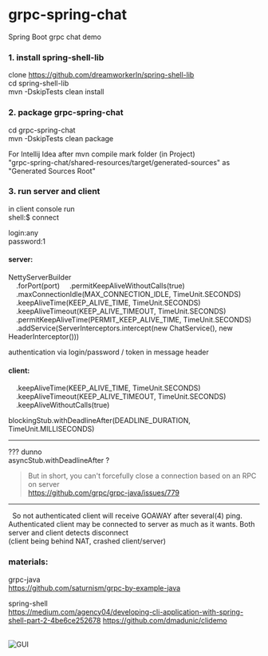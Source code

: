   
# grpc-spring-chat  
Spring Boot grpc chat demo  
  
### 1. install spring-shell-lib  
  
clone https://github.com/dreamworkerln/spring-shell-lib  
cd spring-shell-lib  
mvn -DskipTests clean install  
  
  
### 2. package grpc-spring-chat  
cd grpc-spring-chat  
mvn -DskipTests clean package  
  
For Intellij Idea after mvn compile mark folder (in Project)    
"grpc-spring-chat/shared-resources/target/generated-sources" as "Generated Sources Root"  
  
### 3. run server and client  
in client console run  
shell:$ connect  
  
login:any  
password:1  

#### server:  
NettyServerBuilder  
&nbsp;&nbsp;&nbsp;&nbsp;.forPort(port)
&nbsp;&nbsp;&nbsp;&nbsp;.permitKeepAliveWithoutCalls(true)
&nbsp;&nbsp;&nbsp;&nbsp;.maxConnectionIdle(MAX_CONNECTION_IDLE, TimeUnit.SECONDS)
&nbsp;&nbsp;&nbsp;&nbsp;.keepAliveTime(KEEP_ALIVE_TIME, TimeUnit.SECONDS)
&nbsp;&nbsp;&nbsp;&nbsp;.keepAliveTimeout(KEEP_ALIVE_TIMEOUT, TimeUnit.SECONDS)
&nbsp;&nbsp;&nbsp;&nbsp;.permitKeepAliveTime(PERMIT_KEEP_ALIVE_TIME, TimeUnit.SECONDS)
&nbsp;&nbsp;&nbsp;&nbsp;.addService(ServerInterceptors.intercept(new ChatService(), new HeaderInterceptor())) 
  
authentication via login/password / token in message header  
  
  
  
#### client:  
&nbsp;&nbsp;&nbsp;&nbsp;.keepAliveTime(KEEP_ALIVE_TIME, TimeUnit.SECONDS) 
&nbsp;&nbsp;&nbsp;&nbsp;.keepAliveTimeout(KEEP_ALIVE_TIMEOUT, TimeUnit.SECONDS) 
&nbsp;&nbsp;&nbsp;&nbsp;.keepAliveWithoutCalls(true) 
  
blockingStub.withDeadlineAfter(DEADLINE_DURATION, TimeUnit.MILLISECONDS)  
***  
???
dunno  
asyncStub.withDeadlineAfter ?
> But in short, you can't forcefully close a connection based on an RPC on server  
https://github.com/grpc/grpc-java/issues/779
---
&nbsp;
So not authenticated client will receive GOAWAY after several(4) ping.   
Authenticated client may be connected to server as much as it wants.
Both server and client detects disconnect   
(client being behind NAT, crashed client/server)   


### materials:
grpc-java  
https://github.com/saturnism/grpc-by-example-java

spring-shell  
https://medium.com/agency04/developing-cli-application-with-spring-shell-part-2-4be6ce252678
https://github.com/dmadunic/clidemo
  
  
&nbsp;        
![GUI](https://i.ibb.co/KFtWgGk/2020-02-07-02-29-15.png)  

